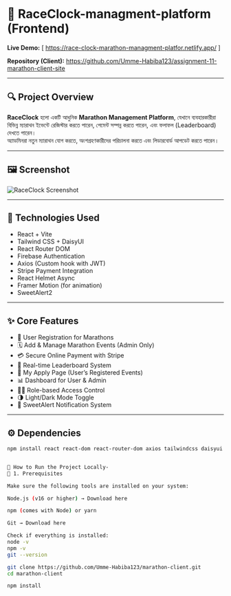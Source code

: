 # 🏁 RaceClock-managment-platform (Frontend)

**Live Demo:** [ https://race-clock-marathon-managment-platfor.netlify.app/ ]

**Repository (Client):** https://github.com/Umme-Habiba123/assignment-11-marathon-client-site

---

## 🔍 Project Overview
**RaceClock** হলো একটি আধুনিক **Marathon Management Platform**, যেখানে ব্যবহারকারীরা বিভিন্ন ম্যারাথন ইভেন্টে রেজিস্টার করতে পারেন, পেমেন্ট সম্পন্ন করতে পারেন, এবং ফলাফল (Leaderboard) দেখতে পারেন।  
অ্যাডমিনরা নতুন ম্যারাথন যোগ করতে, অংশগ্রহণকারীদের পরিচালনা করতে এবং লিডারবোর্ড আপডেট করতে পারেন।

---

## 🖼 Screenshot
![RaceClock Screenshot](https://i.ibb.co.com/hR4w7RGm/Screenshot-2025-10-22-173858.png)

---

## 🧰 Technologies Used
- React + Vite  
- Tailwind CSS + DaisyUI  
- React Router DOM  
- Firebase Authentication  
- Axios (Custom hook with JWT)  
- Stripe Payment Integration  
- React Helmet Async  
- Framer Motion (for animation)  
- SweetAlert2  

---

## ✨ Core Features
- 🏃 User Registration for Marathons  
- 🗓 Add & Manage Marathon Events (Admin Only)  
- 💳 Secure Online Payment with Stripe  
- 🥇 Real-time Leaderboard System  
- 🧾 My Apply Page (User’s Registered Events)  
- 📊 Dashboard for User & Admin  
- 🧑‍🏫 Role-based Access Control  
- 🌗 Light/Dark Mode Toggle  
- 🔔 SweetAlert Notification System  

---

## ⚙️ Dependencies
```bash
npm install react react-dom react-router-dom axios tailwindcss daisyui firebase sweetalert2 framer-motion react-helmet-async @stripe/react-stripe-js @stripe/stripe-js


🚀 How to Run the Project Locally-
🧩 1. Prerequisites

Make sure the following tools are installed on your system:

Node.js (v16 or higher) → Download here

npm (comes with Node) or yarn

Git → Download here

Check if everything is installed:
node -v
npm -v
git --version

git clone https://github.com/Umme-Habiba123/marathon-client.git
cd marathon-client

npm install

